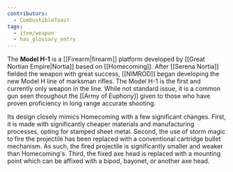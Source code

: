 ```yaml
---
contributors:
  - CombustibleToast
tags:
  - item/weapon
  - has_glossary_entry
---
```

The **Model H-1** is a [[Firearm|firearm]] platform developed by [[Great Nortian Empire|Nortia]] based on [[Homecoming]]. After [[Serena Nortia]] fielded the weapon with great success, [[NIMROD]] began developing the new Model H line of marksman rifles. The Model H-1 is the first and currently only weapon in the line. While not standard issue, it is a common gun seen throughout the [[Army of Euphony]] given to those who have proven proficiency in long range accurate shooting.

Its design closely mimics Homecoming with a few significant changes. First, it is made with significantly cheaper materials and manufacturing processes, opting for stamped sheet metal. Second, the use of storm magic to fire the projectile has been replaced with a conventional cartridge bullet mechanism. As such, the fired projectile is significantly smaller and weaker than Homecoming's. Third, the fixed axe head is replaced with a mounting point which can be affixed with a bipod, bayonet, or another axe head.